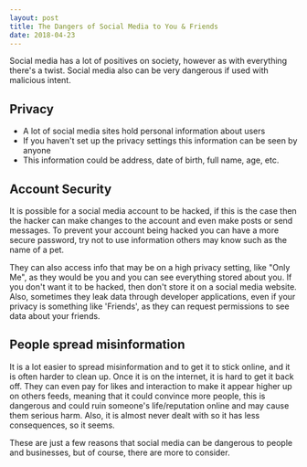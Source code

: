 ```yaml
---
layout: post
title: The Dangers of Social Media to You & Friends
date: 2018-04-23
---
```


Social media has a lot of positives on society, however as with everything there's a twist. Social media also can be very dangerous if used with malicious intent.

<!--more-->

## Privacy

*   A lot of social media sites hold personal information about users
*   If you haven't set up the privacy settings this information can be seen by anyone
*   This information could be address, date of birth, full name, age, etc.

## Account Security

It is possible for a social media account to be hacked, if this is the case then the hacker can make changes to the account and even make posts or send messages. To prevent your account being hacked you can have a more secure password, try not to use information others may know such as the name of a pet.

They can also access info that may be on a high privacy setting, like "Only Me", as they would be you and you can see everything stored about you. If you don't want it to be hacked, then don't store it on a social media website. Also, sometimes they leak data through developer applications, even if your privacy is something like 'Friends', as they can request permissions to see data about your friends.

## People spread misinformation

It is a lot easier to spread misinformation and to get it to stick online, and it is often harder to clean up. Once it is on the internet, it is hard to get it back off. They can even pay for likes and interaction to make it appear higher up on others feeds, meaning that it could convince more people, this is dangerous and could ruin someone's life/reputation online and may cause them serious harm. Also, it is almost never dealt with so it has less consequences, so it seems.

These are just a few reasons that social media can be dangerous to people and businesses, but of course, there are more to consider.